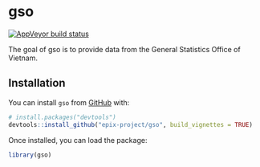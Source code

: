 
<!-- README.md is generated from README.Rmd. Please edit that file -->

# gso

<!-- badges: start -->

[![AppVeyor build
status](https://ci.appveyor.com/api/projects/status/github/epix-project/gso?branch=master&svg=true)](https://ci.appveyor.com/project/epix-project/gso)
<!-- badges: end -->

The goal of gso is to provide data from the General Statistics Office of
Vietnam.

## Installation

You can install `gso` from [GitHub](https://github.com/epix-project/gso)
with:

``` r
# install.packages("devtools")
devtools::install_github("epix-project/gso", build_vignettes = TRUE)
```

Once installed, you can load the package:

``` r
library(gso)
```
